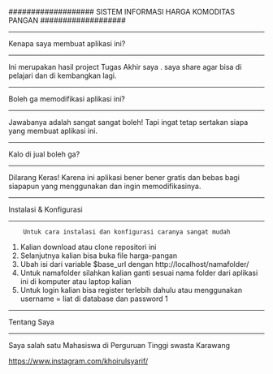 
###################
SISTEM INFORMASI HARGA KOMODITAS PANGAN
###################

*******************
Kenapa saya membuat aplikasi ini?
*******************

Ini merupakan hasil project Tugas Akhir saya . saya share agar bisa di pelajari dan di kembangkan lagi.

*******************
Boleh ga memodifikasi aplikasi ini?
*******************

Jawabanya adalah sangat sangat boleh! Tapi ingat tetap sertakan siapa yang membuat aplikasi ini.

**************************
Kalo di jual boleh ga?
**************************

Dilarang Keras!  Karena ini aplikasi bener bener gratis dan bebas bagi siapapun yang menggunakan dan ingin memodifikasinya.

*******************
Instalasi & Konfigurasi
*******************

		Untuk cara instalasi dan konfigurasi caranya sangat mudah

1. Kalian download atau clone repositori ini
2. Selanjutnya kalian bisa buka file harga-pangan
3. Ubah isi dari variable $base_url dengan http://localhost/namafolder/
4. Untuk namafolder silahkan kalian ganti sesuai nama folder dari aplikasi ini di komputer atau laptop kalian
5. Untuk login kalian bisa register terlebih dahulu atau menggunakan username = liat di database dan password 1

*********
Tentang Saya
*********
Saya salah satu Mahasiswa di Perguruan Tinggi swasta Karawang 


https://www.instagram.com/khoirulsyarif/

